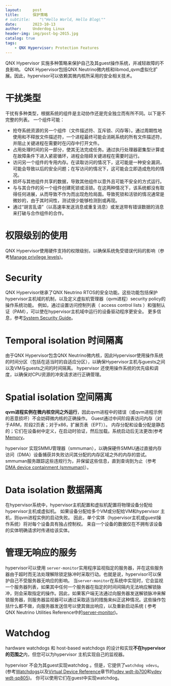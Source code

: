 ```yaml
---
layout:     post
title:      保护策略
# subtitle:    "\"Hello World, Hello Blog\""
date:       2023-10-13
author:     Underdog Linux
header-img: img/post-bg-2015.jpg
catalog: true
tags:
    - QNX Hypervisor: Protection Features
---
```


QNX Hypervisor 实施多种策略来保护自己及其guest操作系统，并减轻故障的不良影响。
QNX Hypervisor包括QNX Neutrino微内核和libmod_qvm虚拟化扩展。因此，hypervisor可以依赖其微内核所采用的安全相关技术。

# 干扰类型
干扰有多种类型，根据系统的组件是主动协作还是完全独立而有所不同。以下是不完整的列表。
一个组件可能：
- 抢夺系统资源的另一个组件（文件描述符、互斥锁、闪存等）。通过周期性地使用和不释放文件描述符，一个进程最终可能会消耗系统的所有文件描述符，并阻止关键进程在需要时在闪存中打开文件。
- 占用处理时间的另一部分，使其无法完成任务。通过执行处理器密集型计算或在故障条件下进入紧密循环，进程会阻碍关键进程在需要时运行。
- 访问另一个组件的专用内存。在读取访问的情况下，这可能是一种安全漏洞，可能会导致以后的安全问题；在写访问的情况下，这可能会立即造成危险的情况。
- 损坏与其他组件共享的数据，导致其他组件以意外且可能不安全的方式运行。
- 与与其合作的另一个组件创建死锁或活锁。在这两种情况下，该系统都没有取得任何进展，从而导致不作为而出现危险局面。导致死锁和活锁的情况通常是微妙的，由于其时间性，测试很少能够检测到或再现。
- 通过“胡言乱语”（以高速率发送消息或重复消息）或发送带有错误数据的消息来打破与合作组件的合作。


# 权限级别的使用
QNX Hypervisor使用硬件支持的权限级别，以确保系统免受错误代码的影响（参考[Manage privilege levels](http://www.qnx.com/developers/docs/7.1/com.qnx.doc.hypervisor.user/topic/virt/qvm.html#qvm__priv))。

# Security
QNX Hypervisor继承了QNX Neutrino RTOS的安全功能。这些功能包括保护hypervisor主机域的机制，以及定义虚拟机管理器（qvm进程）security policy的操作系统功能。
例如，通过设置访问控制列表（ access control lists ）和强制认证（PAM），可以使在hypervisor主机域中运行的设备驱动程序更安全。
更多信息，参考[System Security Guide](http://www.qnx.com/developers/docs/7.1/com.qnx.doc.security.system/topic/manual/about.html)。

# Temporal isolation 时间隔离
由于QNX Hypervisor包含QNX Neutrino微内核，因此Hypervisor使用操作系统的时间分区（包括在适当时的自适应分区），以确保Hypervisor主机与guests之间以及VM与guests之间的时间隔离。
hypervisor 还使用操作系统的优先级和调度，以确保对CPU资源的冲突请求进行正确管理。

# Spatial isolation 空间隔离
**qvm进程实例在微内核空间之外运行**，因此qvm进程中的错误（或qvm进程示例的恶意损坏）不会妨碍微内核的正确操作。
Guest通过中间阶段表访问内存（对于ARM，阶段2页表；对于x86，扩展页表（EPT））。
内存分配和设备分配是静态的；它们在设备树中定义，在启动时验证，然后加载。系统启动后无法更改(参考[Memory](http://www.qnx.com/developers/docs/7.1/com.qnx.doc.hypervisor.user/topic/virt/mem.html)。

hypervisor 实现SMMU管理器（smmuman），以确保硬件SMMU通过直接内存访问（DMA）设备捕获并失败访问其分配的内存区域之外的内存的尝试。smmuman服务跟踪这些违规行为，并保留这些信息，直到查询到为止（参考[DMA device containment (smmuman)](http://www.qnx.com/developers/docs/7.1/com.qnx.doc.hypervisor.user/topic/qhs/dmadevcontain.html)）。

# Data isolation  数据隔离
在hypervisor系统中，hypervisor主机配置和虚拟机配置将物理设备分配给hypervisor主机或虚拟机。
如果设备分配给多个VM或分配给VM和hypervisor 主机，则qvm进程实例的启动失败。
因此，单个实体（hypervisor主机或guest操作系统）将对每个设备具有独占控制权。
来自一个设备的数据仅在不拥有该设备的实体明确请求时传递给该实体。

# 管理无响应的服务
hypervisor可以使用 `server-monitor`实用程序监视指定的服务器，并在这些服务器由于超时而无法处理解除锁定脉冲时采取行动。也就是说，hypervisor可以保护自己不受服务器无响应的影响。
当`server-monitor`在系统中实现时，它会监视一个服务器列表，如果其中任何一个服务器在指定的时间间隔内无法响应解锁脉冲，则会采取指定的操作。因此，如果客户端无法通过向服务器发送解锁脉冲来解锁服务器，则服务器监视器可以通过采取适当的措施来纠正这种情况。这些操作包括什么都不做，向服务器发送信号以使其做出响应，以及重新启动系统 ( 参考QNX Neutrino Utilities Reference中的[server-monitor](http://www.qnx.com/developers/docs/7.1/com.qnx.doc.neutrino.utilities/topic/s/server-monitor.html))。

# Watchdog
hardware watchdogs 和 host-based watchdogs 的设计和实现**不在hypervisor的范围之**内，但您可以为hypervisor 主机实现自己的监视器。

hypervisor 不会为其guest实现watchdog 。但是，它提供了`watchdog vdevs`。
(参考[Watchdogs](http://www.qnx.com/developers/docs/7.1/com.qnx.doc.hypervisor.user/topic/qhs/watchdog.html)以及[Virtual Device Reference](http://www.qnx.com/developers/docs/7.1/com.qnx.doc.hypervisor.user/topic/vdev_ref/vdev_ref.html)章节的[vdev wdt-ib700](http://www.qnx.com/developers/docs/7.1/com.qnx.doc.hypervisor.user/topic/vdev_ref/vdev_wdt-ib700.html)和[vdev wdt-sp805](http://www.qnx.com/developers/docs/7.1/com.qnx.doc.hypervisor.user/topic/vdev_ref/vdev_wdt-sp805.html))。
你可以使用它们在guest中实现watchdog。
